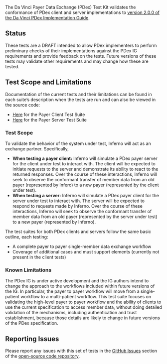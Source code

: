 The Da Vinci Payer Data Exchange (PDex) Test Kit validates the conformance of PDex client and server implementations to [version 2.0.0 of the Da Vinci PDex Implementation Guide](https://hl7.org/fhir/us/davinci-pdex/STU2/).
<!-- break -->

## Status

These tests are a DRAFT intended to allow PDex implementers to perform preliminary checks of their implementations against the PDex IG requirements and provide feedback on the tests. Future versions of these tests may validate other requirements and may change how these are tested.

## Test Scope and Limitations

Documentation of the current tests and their limitations can be found in each suite’s description when the tests are run and can also be viewed in the source code:

 - [Here](https://github.com/inferno-framework/davinci-pdex-test-kit/blob/main/lib/davinci_pdex_test_kit/docs/payer_client_suite_description_v200.md) for the Payer Client Test Suite
 - [Here](https://github.com/inferno-framework/davinci-pdex-test-kit/blob/main/lib/davinci_pdex_test_kit/docs/payer_server_suite_description_v200.md) for the Payer Server Test Suite

### Test Scope

To validate the behavior of the system under test, Inferno will act as an exchange partner. Specifically,

 - **When testing a payer client:** Inferno will simulate a PDex payer server for the client under test to interact with. The client will be expected to initiate requests to the server and demonstrate its ability to react to the returned responses. Over the course of these interactions, Inferno will seek to observe the conformant transfer of member data from an old payer (represented by Infero) to a new payer (represented by the client under test).
 - **When testing a server:** Inferno will simulate a PDex payer client for the server under test to interact with. The server will be expected to respond to requests made by Inferno. Over the course of these interactions, Inferno will seek to observe the conformant transfer of member data from an old payer (represented by the server under test) to a new payer (represented by Inferno).

The test suites for both PDex clients and servers follow the same basic outline, each testing:

 - A complete payer to payer single-member data exchange workflow
 - Coverage of additional cases and must support elements (currently not present in the client tests)

### Known Limitations

The PDex IG is under active development and the IG authors intend to change the approach to the workflows included within future versions of the IG. In particular, the payer to payer workflow will move from a single-patient workflow to a multi-patient workflow. This test suite focuses on validating the high-level payer to payer workflow and the ability of clients to use the current specification to access member data, without doing detailed validation of the mechanisms, including authentication and trust establishment, because those details are likely to change in future versions of the PDex specification.

## Reporting Issues

Please report any issues with this set of tests in the [GitHub Issues](https://github.com/inferno-framework/davinci-pdex-test-kit/issues) section of the [open-source code repository](https://github.com/inferno-framework/davinci-pdex-test-kit).
